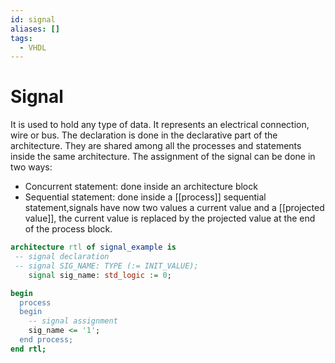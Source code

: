 ```yaml
---
id: signal
aliases: []
tags:
  - VHDL
---
```


# Signal

It is used to hold any type of data. 
It represents an electrical connection, wire or bus. 
The declaration is done in the declarative part of the architecture.
They are shared among all the processes and statements inside the same architecture.
The assignment of the signal can be done in two ways:
 - Concurrent statement: done inside an architecture block
 - Sequential statement: done inside a [[process]] sequential statement,signals have now 
 two values a current value and a [[projected value]], the current value is replaced 
 by the projected value at the end of the process block.

```vhdl
architecture rtl of signal_example is
 -- signal declaration 
 -- signal SIG_NAME: TYPE (:= INIT_VALUE);
    signal sig_name: std_logic := 0;

begin
  process 
  begin
    -- signal assignment
    sig_name <= '1';
  end process;
end rtl;
```
